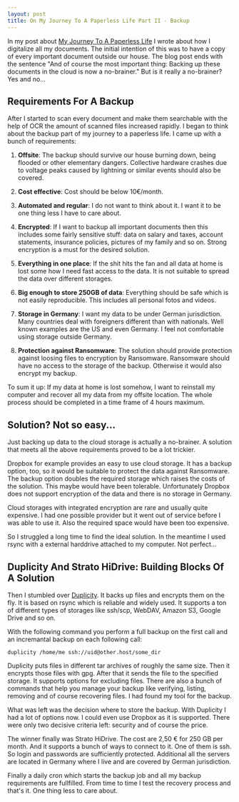 ```yaml
---
layout: post
title: On My Journey To A Paperless Life Part II - Backup
---
```

In my post about [My Journey To A Paperless Life](https://bmehner.github.io/on-my-journey-to-a-paperless-life/) I wrote about how I digitalize all my documents. The initial intention of this was to have a copy of every important document outside our house. The blog post ends with the sentence "And of course the most important thing: Backing up these documents in the cloud is now a no-brainer." But is it really a no-brainer? Yes and no...

## Requirements For A Backup

After I started to scan every document and make them searchable with the help of OCR the amount of scanned files increased rapidly. I began to think about the backup part of my journey to a paperless life. I came up with a bunch of requirements:

1. **Offsite**: The backup should survive our house burning down, being flooded or other elementary dangers. Collective hardware crashes due to voltage peaks caused by lightning or similar events should also be covered.

1. **Cost effective**: Cost should be below 10€/month.

1. **Automated and regular**: I do not want to think about it. I want it to be one thing less I have to care about.

1. **Encrypted**: If I want to backup all important documents then this includes some fairly sensitive stuff: data on salary and taxes, account statements, insurance policies, pictures of my family and so on. Strong encryption is a must for the desired solution.

1. **Everything in one place**: If the shit hits the fan and all data at home is lost some how I need fast access to the data. It is not suitable to spread the data over different storages.

1. **Big enough to store 250GB of data**: Everything should be safe which is not easily reproducible. This includes all personal fotos and videos.

1. **Storage in Germany**: I want my data to be under German jurisdiction. Many countries deal with foreigners different than with nationals. Well known examples are the US and even Germany. I feel not comfortable using storage outside Germany.

1. **Protection against Ransomware**: The solution should provide protection against loosing files to encryption by Ransomware. Ransomware should have no access to the storage of the backup. Otherwise it would also encrypt my backup.

To sum it up: If my data at home is lost somehow, I want to reinstall my computer and recover all my data from my offsite location. The whole process should be completed in a time frame of 4 hours maximum.

## Solution? Not so easy...

Just backing up data to the cloud storage is actually a no-brainer. A solution that meets all the above requirements proved to be a lot trickier.

Dropbox for example provides an easy to use cloud storage. It has a backup option, too, so it would be suitable to protect the data against Ransomware. The backup option doubles the required storage which raises the costs of the solution. This maybe would have been tolerable. Unfortunately Dropbox does not support encryption of the data and there is no storage in Germany. 

Cloud storages with integrated encryption are rare and usually quite expensive. I had one possible provider but it went out of service before I was able to use it. Also the required space would have been too expensive.

So I struggled a long time to find the ideal solution. In the meantime I used rsync with a external harddrive attached to my computer. Not perfect...

## Duplicity And Strato HiDrive: Building Blocks Of A Solution

Then I stumbled over [Duplicity](http://duplicity.nongnu.org/). It backs up files and encrypts them on the fly. It is based on rsync which is reliable and widely used. It supports a ton of different types of storages like ssh/scp, WebDAV, Amazon S3, Google Drive and so on.

With the following command you perform a full backup on the first call and an incremantal backup on each following call:

    duplicity /home/me ssh://uid@other.host/some_dir 

Duplicity puts files in different tar archives of roughly the same size. Then it encrypts those files with gpg. After that it sends the file to the specified storage. It supports options for excluding files. There are also a bunch of commands that help you manage your backup like verifying, listing, removing and of course recovering files. I had found my tool for the backup. 

What was left was the decision where to store the backup. With Duplicity I had a lot of options now. I could even use Dropbox as it is supported. There were only two decisive criteria left: security and of course the price.

The winner finally was Strato HiDrive. The cost are 2,50 € for 250 GB per month. And it supports a bunch of ways to connect to it. One of them is ssh. So login and passwords are sufficiently protected. Additional all the servers are located in Germany where I live and are covered by German jurisdiction.

Finally a daily cron which starts the backup job and all my backup requirements are fullfilled. From time to time I test the recovery process and that's it. One thing less to care about.
